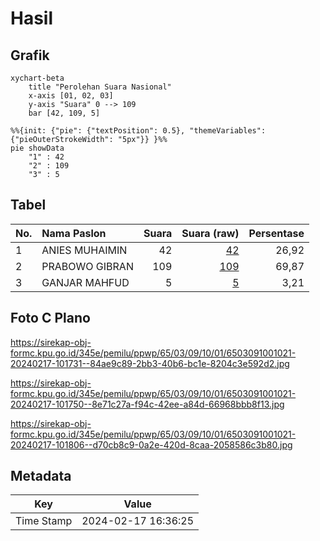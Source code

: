 # Hasil

## Grafik

```mermaid
xychart-beta
    title "Perolehan Suara Nasional"
    x-axis [01, 02, 03]
    y-axis "Suara" 0 --> 109
    bar [42, 109, 5]
```

```mermaid
%%{init: {"pie": {"textPosition": 0.5}, "themeVariables": {"pieOuterStrokeWidth": "5px"}} }%%
pie showData
    "1" : 42
    "2" : 109
    "3" : 5
```

## Tabel

| No. | Nama Paslon    | Suara | Suara (raw) | Persentase |
|:--- |:-------------- | -----:| -----------:| ----------:|
| 1   | ANIES MUHAIMIN | 42    | [42][p-1]   | 26,92      |
| 2   | PRABOWO GIBRAN | 109   | [109][p-2]  | 69,87      |
| 3   | GANJAR MAHFUD  | 5     | [5][p-3]    | 3,21       |


[p-1]: https://github.com/gigit-pemilu/pemilu-2024/blob/main/pilpres/hitung-suara/sub/65-kalimantan-utara/sub/03-nunukan/sub/09-nunukan-selatan/sub/1001-selisun/sub/021-tps/sub/paslon-1.txt
[p-2]: https://github.com/gigit-pemilu/pemilu-2024/blob/main/pilpres/hitung-suara/sub/65-kalimantan-utara/sub/03-nunukan/sub/09-nunukan-selatan/sub/1001-selisun/sub/021-tps/sub/paslon-2.txt
[p-3]: https://github.com/gigit-pemilu/pemilu-2024/blob/main/pilpres/hitung-suara/sub/65-kalimantan-utara/sub/03-nunukan/sub/09-nunukan-selatan/sub/1001-selisun/sub/021-tps/sub/paslon-3.txt

## Foto C Plano

https://sirekap-obj-formc.kpu.go.id/345e/pemilu/ppwp/65/03/09/10/01/6503091001021-20240217-101731--84ae9c89-2bb3-40b6-bc1e-8204c3e592d2.jpg

https://sirekap-obj-formc.kpu.go.id/345e/pemilu/ppwp/65/03/09/10/01/6503091001021-20240217-101750--8e71c27a-f94c-42ee-a84d-66968bbb8f13.jpg

https://sirekap-obj-formc.kpu.go.id/345e/pemilu/ppwp/65/03/09/10/01/6503091001021-20240217-101806--d70cb8c9-0a2e-420d-8caa-2058586c3b80.jpg


## Metadata

| Key        | Value               |
| ---------- | ------------------- |
| Time Stamp | 2024-02-17 16:36:25 |



